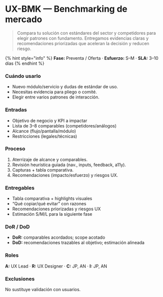 # UX-BMK — Benchmarking de mercado

> Compara tu solución con estándares del sector y competidores para elegir patrones con fundamento. Entregamos evidencias claras y recomendaciones priorizadas que aceleran la decisión y reducen riesgo.

{% hint style="info" %}
**Fase:** Preventa / Oferta · **Esfuerzo:** S–M · **SLA:** 3–10 días
{% endhint %}

### Cuándo usarlo

* Nuevo módulo/servicio y dudas de estándar de uso.
* Necesitas evidencia para pliego o comité.
* Elegir entre varios patrones de interacción.

### Entradas

* Objetivo de negocio y KPI a impactar
* Lista de 3–8 comparables (competidores/análogos)
* Alcance (flujo/pantalla/módulo)
* Restricciones (legales/técnicas)

### Proceso

1. Aterrizaje de alcance y comparables.
2. Revisión heurística guiada (nav., inputs, feedback, a11y).
3. Capturas + tabla comparativa.
4. Recomendaciones (impacto/esfuerzo) y riesgos UX.

### Entregables

* Tabla comparativa + highlights visuales
* “Qué copiar/qué evitar” con razones
* Recomendaciones priorizadas y riesgos UX
* Estimación S/M/L para la siguiente fase

### DoR / DoD

* **DoR:** comparables acordados; scope acotado
* **DoD:** recomendaciones trazables al objetivo; estimación alineada

### Roles

**A:** UX Lead · **R:** UX Designer · **C:** JP, AN · **I:** JP, AN

### Exclusiones

No sustituye validación con usuarios.
